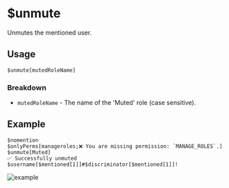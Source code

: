 # $unmute
Unmutes the mentioned user.

## Usage
```
$unmute[mutedRoleName]
```

### Breakdown
- `mutedRoleName` - The name of the 'Muted' role (case sensitive).

## Example
```
$nomention
$onlyPerms[manageroles;❌ You are missing permission: `MANAGE_ROLES`.]
$unmute[Muted]
✅ Successfully unmuted $username[$mentioned[1]]#$discriminator[$mentioned[1]]!
```

![example](https://user-images.githubusercontent.com/69215413/125666289-5aecf227-0ae0-455e-8779-8501307a0894.png)
